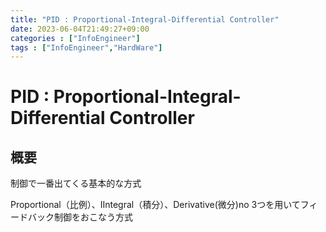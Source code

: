 ```yaml
---
title: "PID : Proportional-Integral-Differential Controller"
date: 2023-06-04T21:49:27+09:00
categories : ["InfoEngineer"]
tags : ["InfoEngineer","HardWare"]
---
```


# PID : Proportional-Integral-Differential Controller

## 概要

制御で一番出てくる基本的な方式

Proportional（比例）、IIntegral（積分）、Derivative(微分)no
3つを用いてフィードバック制御をおこなう方式
